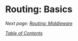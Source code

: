 # Routing: Basics

_Next page: [Routing: Middleware](3b_RoutingMiddleware.md)_

_[Table of Contents](/Docs)_